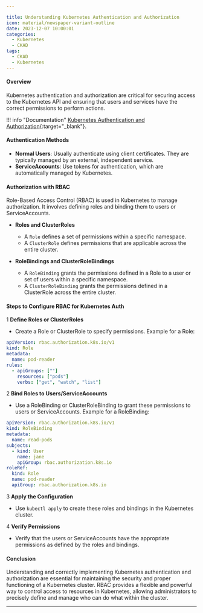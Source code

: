 ```yaml
---

title: Understanding Kubernetes Authentication and Authorization
icon: material/newspaper-variant-outline
date: 2023-12-07 10:00:01
categories:
  - Kubernetes
  - CKAD
tags:
  - CKAD
  - Kubernetes
---
```


#### Overview

Kubernetes authentication and authorization are critical for securing access to the Kubernetes API and ensuring that users and services have the correct permissions to perform actions.

!!! info "Documentation"
    [Kubernetes Authentication and Authorization](https://kubernetes.io/docs/reference/access-authn-authz/){:target="_blank"}.

#### Authentication Methods

- **Normal Users**: Usually authenticate using client certificates. They are typically managed by an external, independent service.
- **ServiceAccounts**: Use tokens for authentication, which are automatically managed by Kubernetes.

#### Authorization with RBAC

Role-Based Access Control (RBAC) is used in Kubernetes to manage authorization. It involves defining roles and binding them to users or ServiceAccounts.

- **Roles and ClusterRoles**
  - A `Role` defines a set of permissions within a specific namespace.
  - A `ClusterRole` defines permissions that are applicable across the entire cluster.

- **RoleBindings and ClusterRoleBindings**
  - A `RoleBinding` grants the permissions defined in a Role to a user or set of users within a specific namespace.
  - A `ClusterRoleBinding` grants the permissions defined in a ClusterRole across the entire cluster.

#### Steps to Configure RBAC for Kubernetes Auth

1 **Define Roles or ClusterRoles**

- Create a Role or ClusterRole to specify permissions. Example for a Role:

```yaml
apiVersion: rbac.authorization.k8s.io/v1
kind: Role
metadata:
  name: pod-reader
rules:
  - apiGroups: [""]
    resources: ["pods"]
    verbs: ["get", "watch", "list"]
```

2 **Bind Roles to Users/ServiceAccounts**

- Use a RoleBinding or ClusterRoleBinding to grant these permissions to users or ServiceAccounts. Example for a RoleBinding:

```yaml
apiVersion: rbac.authorization.k8s.io/v1
kind: RoleBinding
metadata:
  name: read-pods
subjects:
  - kind: User
    name: jane
    apiGroup: rbac.authorization.k8s.io
roleRef:
  kind: Role
  name: pod-reader
  apiGroup: rbac.authorization.k8s.io
```

3 **Apply the Configuration**

- Use `kubectl apply` to create these roles and bindings in the Kubernetes cluster.

4 **Verify Permissions**

- Verify that the users or ServiceAccounts have the appropriate permissions as defined by the roles and bindings.

#### Conclusion

Understanding and correctly implementing Kubernetes authentication and authorization are essential for maintaining the security and proper functioning of a Kubernetes cluster. RBAC provides a flexible and powerful way to control access to resources in Kubernetes, allowing administrators to precisely define and manage who can do what within the cluster.

---
